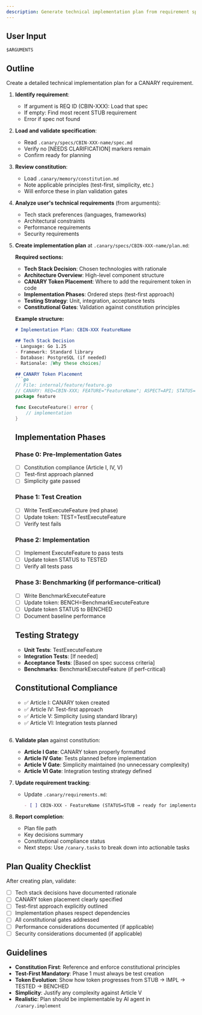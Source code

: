 ```yaml
---
description: Generate technical implementation plan from requirement specification
---
```


## User Input

```text
$ARGUMENTS
```

## Outline

Create a detailed technical implementation plan for a CANARY requirement.

1. **Identify requirement**:
   - If argument is REQ ID (CBIN-XXX): Load that spec
   - If empty: Find most recent STUB requirement
   - Error if spec not found

2. **Load and validate specification**:
   - Read `.canary/specs/CBIN-XXX-name/spec.md`
   - Verify no [NEEDS CLARIFICATION] markers remain
   - Confirm ready for planning

3. **Review constitution**:
   - Load `.canary/memory/constitution.md`
   - Note applicable principles (test-first, simplicity, etc.)
   - Will enforce these in plan validation gates

4. **Analyze user's technical requirements** (from arguments):
   - Tech stack preferences (languages, frameworks)
   - Architectural constraints
   - Performance requirements
   - Security requirements

5. **Create implementation plan** at `.canary/specs/CBIN-XXX-name/plan.md`:

   **Required sections:**
   - **Tech Stack Decision**: Chosen technologies with rationale
   - **Architecture Overview**: High-level component structure
   - **CANARY Token Placement**: Where to add the requirement token in code
   - **Implementation Phases**: Ordered steps (test-first approach)
   - **Testing Strategy**: Unit, integration, acceptance tests
   - **Constitutional Gates**: Validation against constitution principles

   **Example structure:**
   ```markdown
   # Implementation Plan: CBIN-XXX FeatureName

   ## Tech Stack Decision
   - Language: Go 1.25
   - Framework: Standard library
   - Database: PostgreSQL (if needed)
   - Rationale: [Why these choices]

   ## CANARY Token Placement
   ```go
   // File: internal/feature/feature.go
   // CANARY: REQ=CBIN-XXX; FEATURE="FeatureName"; ASPECT=API; STATUS=IMPL; OWNER=team; UPDATED=2025-10-16
   package feature

   func ExecuteFeature() error {
       // implementation
   }
   ```

   ## Implementation Phases

   ### Phase 0: Pre-Implementation Gates
   - [ ] Constitution compliance (Article I, IV, V)
   - [ ] Test-first approach planned
   - [ ] Simplicity gate passed

   ### Phase 1: Test Creation
   - [ ] Write TestExecuteFeature (red phase)
   - [ ] Update token: TEST=TestExecuteFeature
   - [ ] Verify test fails

   ### Phase 2: Implementation
   - [ ] Implement ExecuteFeature to pass tests
   - [ ] Update token STATUS to TESTED
   - [ ] Verify all tests pass

   ### Phase 3: Benchmarking (if performance-critical)
   - [ ] Write BenchmarkExecuteFeature
   - [ ] Update token: BENCH=BenchmarkExecuteFeature
   - [ ] Update token STATUS to BENCHED
   - [ ] Document baseline performance

   ## Testing Strategy
   - **Unit Tests**: TestExecuteFeature
   - **Integration Tests**: [If needed]
   - **Acceptance Tests**: [Based on spec success criteria]
   - **Benchmarks**: BenchmarkExecuteFeature (if perf-critical)

   ## Constitutional Compliance
   - ✅ Article I: CANARY token created
   - ✅ Article IV: Test-first approach
   - ✅ Article V: Simplicity (using standard library)
   - ✅ Article VI: Integration tests planned
   ```

6. **Validate plan** against constitution:
   - **Article I Gate**: CANARY token properly formatted
   - **Article IV Gate**: Tests planned before implementation
   - **Article V Gate**: Simplicity maintained (no unnecessary complexity)
   - **Article VI Gate**: Integration testing strategy defined

7. **Update requirement tracking**:
   - Update `.canary/requirements.md`:
     ```markdown
     - [ ] CBIN-XXX - FeatureName (STATUS=STUB → ready for implementation)
     ```

8. **Report completion**:
   - Plan file path
   - Key decisions summary
   - Constitutional compliance status
   - Next steps: Use `/canary.tasks` to break down into actionable tasks

## Plan Quality Checklist

After creating plan, validate:

- [ ] Tech stack decisions have documented rationale
- [ ] CANARY token placement clearly specified
- [ ] Test-first approach explicitly outlined
- [ ] Implementation phases respect dependencies
- [ ] All constitutional gates addressed
- [ ] Performance considerations documented (if applicable)
- [ ] Security considerations documented (if applicable)

## Guidelines

- **Constitution First**: Reference and enforce constitutional principles
- **Test-First Mandatory**: Phase 1 must always be test creation
- **Token Evolution**: Show how token progresses from STUB → IMPL → TESTED → BENCHED
- **Simplicity**: Justify any complexity against Article V
- **Realistic**: Plan should be implementable by AI agent in `/canary.implement`
